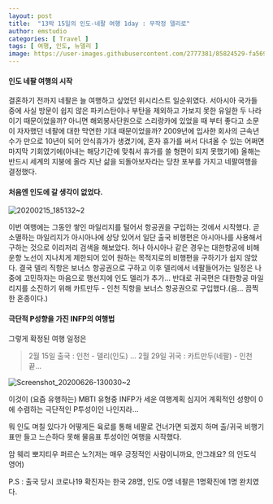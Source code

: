```yaml
---
layout: post
title:  "13박 15일의 인도-네팔 여행 1day : 무작정 델리로"
author: emstudio
categories: [ Travel ]
tags: [ 여행, 인도, 뉴델리 ]
image: https://user-images.githubusercontent.com/2777381/85824529-fa569600-b7ba-11ea-941a-11c67eadc298.jpg
---
```


#### 인도 네팔 여행의 시작

결혼하기 전까지 네팔은 늘 여행하고 싶었던 위시리스트 일순위였다.
서아시아 국가들 중에 사실 방문이 쉽지 않은 파키스탄이나 부탄을 제외하고 가보지 못한 유일한 두 나라이기 때문이었을까?
아니면 해외봉사단원으로 스리랑카에 있었을 때 부터 좋다고 소문이 자자했던 네팔에 대한 막연한 기대 때문이었을까?
2009년에 입사한 회사의 근속년수가 만으로 10년이 되어 안식휴가가 생겼기에, 혼자 휴가를 써서 다녀올 수 있는 어쩌면 마지막 기회였기에(아내는 해당기간에 맞춰서 휴가를 쓸 형편이 되지 못했기에)
올해는 반드시 세계의 지붕에 올라 지난 삶을 되돌아보자라는 당찬 포부를 가지고 네팔여행을 결정했다.


#### 처음엔 인도에 갈 생각이 없었다.

![20200215_185132~2](https://user-images.githubusercontent.com/2777381/85824152-1279e580-b7ba-11ea-91ec-7019b4571667.jpg)

이번 여행에는 그동안 쌓인 마일리지를 털어서 항공권을 구입하는 것에서 시작했다.
곧 소멸하는 마일리지가 아시아나에 상당 있어서 일단 출국 비행편은 아시아나를 사용해서 구하는 것으로 이리저리 검색을 해보았다.
허나 아시아나 같은 경우는 대한항공에 비해 운항 노선이 지나치게 제한되어 있어 원하는 목적지로의 비행편을 구하기가 쉽지 않았다.
결국 델리 직항은 보너스 항공권으로 구하고 이후 델리에서 네팔들어가는 일정은 나중에 고민하자는 마음으로 행선지에 인도 델리가 추가...
반대로 귀국편은 대한항공 마일리지를 소진하기 위해 카트만두 - 인천 직항을 보너스 항공권으로 구입했다.(음... 끔찍한 혼종이다.)


#### 극단적 P성향을 가진 INFP의 여행법

그렇게 확정된 여행 일정은
> 2월 15일 출국 : 인천 - 델리(인도) ... 2월 29일 귀국 : 카트만두(네팔) - 인천   
끝...

![Screenshot_20200626-130030~2](https://user-images.githubusercontent.com/2777381/85824129-01c96f80-b7ba-11ea-9685-ecd4c45f5871.png)

이것이 (요즘 유행하는) MBTI 유형중 INFP가 세운 여행계획
심지어 계획적인 성향이 0에 수렴하는 극단적인 P투성이인 나인지라...

뭐 인도 며칠 있다가 어떻게든 육로를 통해 네팔로 건너가면 되겠지 하며
출/귀국 비행기 표만 들고 느슨하다 못해 물음표 투성이인 여행을 시작했다.

암 웨리 뽀지티우 퍼르슨 노?(저는 매우 긍정적인 사람이니까요, 안그래요? 의 인도식 영어)

P.S : 출국 당시 코로나19 확진자는 한국 28명, 인도 0명 네팔은 1명확진에 1명 완치였다.